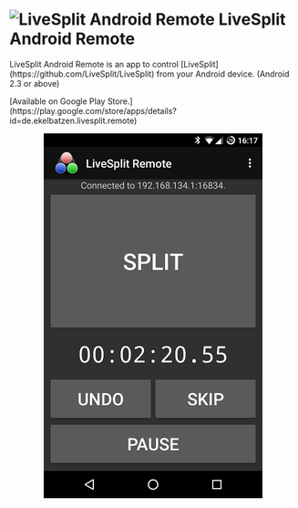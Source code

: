 <h1> <img src="https://raw.githubusercontent.com/LiveSplit/LiveSplit/master/LiveSplit/Resources/Icon.png" alt="LiveSplit Android Remote" height="42" width="45" align="top"/> LiveSplit Android Remote</h1>

<p>LiveSplit Android Remote is an app to control [LiveSplit](https://github.com/LiveSplit/LiveSplit) from your Android device.
(Android 2.3 or above)</p>
<p>[Available on Google Play Store.](https://play.google.com/store/apps/details?id=de.ekelbatzen.livesplit.remote)</p>
<p align="center">
  <img src="https://raw.githubusercontent.com/Ekelbatzen/LiveSplit.Remote.Android/master/screenshot.png" alt="LiveSplit Android Remote"/>
</p>
